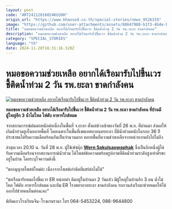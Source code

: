```yaml
---
layout: post
code: "ART24112816024KUS0H"
origin_url: "https://www.khaosod.co.th/special-stories/news_9526319"
image: "https://github.com/user-attachments/assets/88647980-b1f3-4bde-b6fb-c86e21e723a8"
title: "หมอขอความช่วยเหลือ อยากได้เรือมารับไปขึ้นเวร ชี้ติดน้ำท่วม 2 วัน รพ.ยะลา ขาดกำลังคน"
description: "หมอขอความช่วยเหลือ อยากได้เรือมารับไปขึ้นเวร ชี้ติดน้ำท่วม 2 วัน รพ.ยะลา ขาดกำลังคน ที่บ้านมีผู้ใหญ่อีก 3 น้ำไม่ไหล ไฟดับ อาหารใกล้หมด"
category: "SPECIAL_STORIES"
language: "th"
date: 2024-11-28T16:31:16.520Z
---
```


# หมอขอความช่วยเหลือ อยากได้เรือมารับไปขึ้นเวร ชี้ติดน้ำท่วม 2 วัน รพ.ยะลา ขาดกำลังคน

[![หมอขอความช่วยเหลือ อยากได้เรือมารับไปขึ้นเวร ชี้ติดน้ำท่วม 2 วัน รพ.ยะลา ขาดกำลังคน](https://www.khaosod.co.th/wpapp/uploads/2024/11/yala-.jpg "หมอขอความช่วยเหลือ อยากได้เรือมารับไปขึ้นเวร ชี้ติดน้ำท่วม 2 วัน รพ.ยะลา ขาดกำลังคน")](https://www.khaosod.co.th/wpapp/uploads/2024/11/yala-.jpg)

**หมอขอความช่วยเหลือ อยากได้เรือมารับไปขึ้นเวร ชี้ติดน้ำท่วม 2 วัน รพ.ยะลา ขาดกำลังคน ที่บ้านมีผู้ใหญ่อีก 3 น้ำไม่ไหล ไฟดับ อาหารใกล้หมด**

จากสถานการณ์ฝนตกหนักต่อเนื่องในพื้นที่ จ.ยะลา ตั้งแต่ช่วงเช้าของวันที่ 26 พ.ย. ที่ผ่านมา ส่งผลให้เกิดน้ำท่วมสูงในหลายพื้นที่ โดยเฉพาะในพื้นที่เขตเทศบาลนครยะลา ที่มีน้ำท่วมหนักในรอบ 36 ปี ประชาชนได้รับความเดือดร้อนกันเป็นจำนวนมาก หลายพื้นที่ความช่วยเหลือจากหน่วยงานยังไปไม่ถึง

ล่าสุดเวลา 20.10 น. วันที่ 28 พ.ย. ผู้ใช้เฟซบุ๊ก [**Wern Sakulsaowaphak**](https://www.facebook.com/wern.sakulsaowaphak?__cft__[0]=AZXkcBZJZvIagV1moB93Sqpa2WtyxpBR96TBlooNtWiUeKHwdl80wHPs3vzuM5CIHHBk1QM6ADFhvAdAyws_wPlr8XxysHHd_tGYdnJib2L2ewsUf2XISwwhYDzhPFXVkT1Dg2yNUEX5hnM-7H8X9uj4LpcUiEgtFyZZ-0uDAl4-7HczhG65o_kXlw3FfMUkotIJiuPufsAlOz9uOP99MqCK8UsYHxIsTCO166d6u4CTfQ&__tn__=-UC%2CP-y-R) ซึ่งเป็นอีกหนึ่งผู้ได้รับความเดือดร้อนจากสถานการณ์น้ำท่วม ได้โพสต์ข้อความพร้อมรูปภาพที่ติดน้ำท่วมระดับสูงเท่าศีรษะอยู่ในบ้าน โดยระบุใจความดังนี้

“ขออนุญาตโพสต์ใหม่ค่ะ เนื่องจากโพสต์เก่าติดที่แชร์ต่อไม่ได้”

“ขอเรือมารับหมอไปขึ้นเวร ER หน่อยค่า ติดอยู่ในบ้านมา 2 วันแล้ว มีผู้ใหญ่ในบ้านอีก 3 คน น้ำไม่ไหล ไฟดับ อาหารใกล้หมด และทีม ER โรงพยาบาลยะลา ขาดกำลังคน รบกวนส่งเรือมาช่วยหมอให้ได้ออกไปช่วยคนอื่นต่อนะคะ”

พิกัดแถวโรงเรียนจีน-โรงแรมรามา โทร 064-5453224, 086-9644800

